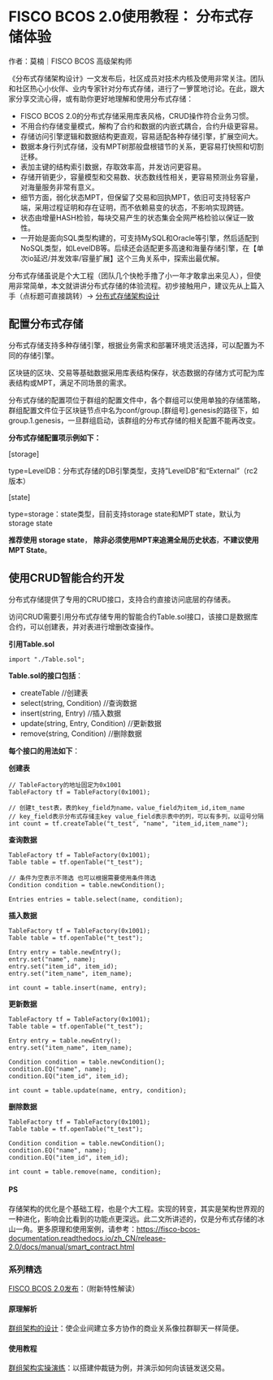 # FISCO BCOS 2.0使用教程： 分布式存储体验

作者：莫楠｜FISCO BCOS 高级架构师

《分布式存储架构设计》一文发布后，社区成员对技术内核及使用非常关注。团队和社区热心小伙伴、业内专家针对分布式存储，进行了一箩筐地讨论。在此，跟大家分享交流心得，或有助你更好地理解和使用分布式存储：

- FISCO BCOS 2.0的分布式存储采用库表风格，CRUD操作符合业务习惯。
- 不用合约存储变量模式，解构了合约和数据的内嵌式耦合，合约升级更容易。
- 存储访问引擎逻辑和数据结构更直观，容易适配各种存储引擎，扩展空间大。
- 数据本身行列式存储，没有MPT树那般盘根错节的关系，更容易打快照和切割迁移。
- 表加主键的结构索引数据，存取效率高，并发访问更容易。
- 存储开销更少，容量模型和交易数、状态数线性相关，更容易预测业务容量，对海量服务非常有意义。
- 细节方面，弱化状态MPT，但保留了交易和回执MPT，依旧可支持轻客户端，采用过程证明和存在证明，而不依赖易变的状态，不影响实现跨链。
- 状态由增量HASH检验，每块交易产生的状态集会全网严格检验以保证一致性。
- 一开始是面向SQL类型构建的，可支持MySQL和Oracle等引擎，然后适配到NoSQL类型，如LevelDB等。后续还会适配更多高速和海量存储引擎，在【单次io延迟/并发效率/容量扩展】这个三角关系中，探索出最优解。

分布式存储虽说是个大工程（团队几个快枪手撸了小一年才敢拿出来见人），但使用非常简单，本文就讲讲分布式存储的体验流程。初步接触用户，建议先从上篇入手（点标题可直接跳转）→ [分布式存储架构设计](https://mp.weixin.qq.com/s?__biz=MzA3MTI5Njg4Mw==&mid=2247485336&idx=1&sn=ea3a7119634c1c27daa4ec2b9a9f278b&chksm=9f2ef584a8597c9288f8c5000c7def47c3c5b9dc64f25221985cd9e3743b9364a93933e51833&token=705851025&lang=zh_CN#rd)

## 配置分布式存储

分布式存储支持多种存储引擎，根据业务需求和部署环境灵活选择，可以配置为不同的存储引擎。

区块链的区块、交易等基础数据采用库表结构保存，状态数据的存储方式可配为库表结构或MPT，满足不同场景的需求。

分布式存储的配置项位于群组的配置文件中，各个群组可以使用单独的存储策略，群组配置文件位于区块链节点中名为conf/group.[群组号].genesis的路径下，如group.1.genesis，一旦群组启动，该群组的分布式存储的相关配置不能再改变。

**分布式存储配置项示例如下：**

[storage]

type=LevelDB：分布式存储的DB引擎类型，支持”LevelDB”和“External”（rc2版本）

[state]

type=storage：state类型，目前支持storage state和MPT state，默认为storage state

**推荐使用 storage state**， **除非必须使用MPT来追溯全局历史状态**，**不建议使用MPT State**。

## 使用CRUD智能合约开发

分布式存储提供了专用的CRUD接口，支持合约直接访问底层的存储表。

访问CRUD需要引用分布式存储专用的智能合约Table.sol接口，该接口是数据库合约，可以创建表，并对表进行增删改查操作。

**引用Table.sol**

```
import "./Table.sol";
```

**Table.sol的接口包括**：

- createTable //创建表
- select(string, Condition) //查询数据
- insert(string, Entry) //插入数据
- update(string, Entry, Condition) //更新数据
- remove(string, Condition) //删除数据

**每个接口的用法如下**：

**创建表**

```
// TableFactory的地址固定为0x1001
TableFactory tf = TableFactory(0x1001); 

// 创建t_test表，表的key_field为name，value_field为item_id,item_name 
// key_field表示分布式存储主key value_field表示表中的列，可以有多列，以逗号分隔
int count = tf.createTable("t_test", "name", "item_id,item_name");
```

**查询数据**

```
TableFactory tf = TableFactory(0x1001);
Table table = tf.openTable("t_test");

// 条件为空表示不筛选 也可以根据需要使用条件筛选
Condition condition = table.newCondition();

Entries entries = table.select(name, condition);
```

**插入数据**

```
TableFactory tf = TableFactory(0x1001);
Table table = tf.openTable("t_test"); 

Entry entry = table.newEntry();
entry.set("name", name);
entry.set("item_id", item_id);
entry.set("item_name", item_name);

int count = table.insert(name, entry);
```

**更新数据**

```
TableFactory tf = TableFactory(0x1001);
Table table = tf.openTable("t_test");

Entry entry = table.newEntry();
entry.set("item_name", item_name);

Condition condition = table.newCondition();
condition.EQ("name", name);
condition.EQ("item_id", item_id);

int count = table.update(name, entry, condition);
```

**删除数据**

```
TableFactory tf = TableFactory(0x1001);
Table table = tf.openTable("t_test");

Condition condition = table.newCondition();
condition.EQ("name", name);
condition.EQ("item_id", item_id);

int count = table.remove(name, condition);
```

#### PS

存储架构的优化是个基础工程，也是个大工程。实现的转变，其实是架构世界观的一种进化，影响会比看到的功能点更深远。此二文所讲述的，仅是分布式存储的冰山一角。更多原理和使用案例，请参考：https://fisco-bcos-documentation.readthedocs.io/zh_CN/release-2.0/docs/manual/smart_contract.html

### 系列精选

[FISCO BCOS 2.0发布](https://mp.weixin.qq.com/s?__biz=MzA3MTI5Njg4Mw==&mid=2247485340&idx=1&sn=310a442382c879aecaa0cb37c1bce289&chksm=9f2ef580a8597c96cada2526ad2df2e65c00c62a50bcebbd41d84c36aadfac2526f6a12aa2ec&token=705851025&lang=zh_CN#rd)：（附新特性解读）

#### 原理解析

[群组架构的设计](https://mp.weixin.qq.com/s?__biz=MzA3MTI5Njg4Mw==&mid=2247485338&idx=1&sn=9ce03340c699a8527960a0d0b26d4923&chksm=9f2ef586a8597c9003192718c1f60ed486570f6a334c9713cc7e99ede91c6f3ddcd7f438821f&token=705851025&lang=zh_CN#rd)：使企业间建立多方协作的商业关系像拉群聊天一样简便。

#### 使用教程

[群组架构实操演练](https://mp.weixin.qq.com/s?__biz=MzA3MTI5Njg4Mw==&mid=2247485337&idx=1&sn=622e88b631ae1bfe5789b2fe21576779&chksm=9f2ef585a8597c9311c972eb67174b3638f7b69d87d6eea243fc327bf515159fb53f216a5fec&token=705851025&lang=zh_CN#rd)：以搭建仲裁链为例，并演示如何向该链发送交易。